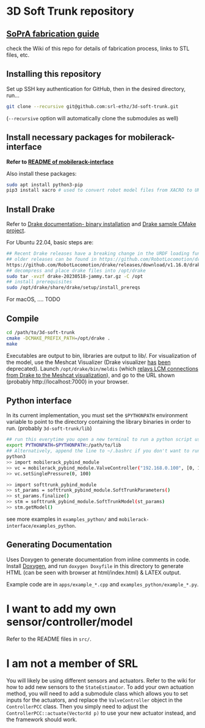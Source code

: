# 3D Soft Trunk repository
## [SoPrA fabrication guide](https://github.com/srl-ethz/3d-soft-trunk/wiki)
check the Wiki of this repo for details of fabrication process, links to STL files, etc.

## Installing this repository

Set up SSH key authentication for GitHub, then in the desired directory, run...
```bash
git clone --recursive git@github.com:srl-ethz/3d-soft-trunk.git
```
(`--recursive` option will automatically clone the submodules as well)

## Install necessary packages for mobilerack-interface

**Refer to [README of mobilerack-interface](mobilerack-interface/README.md)**

Also install these packages:
```bash
sudo apt install python3-pip
pip3 install xacro # used to convert robot model files from XACRO to URDF
```

## Install Drake


Refer to [Drake documentation- binary installation](https://drake.mit.edu/from_binary.html) and [Drake sample CMake project](https://github.com/RobotLocomotion/drake-external-examples/tree/master/drake_cmake_installed).

For Ubuntu 22.04, basic steps are:
```bash
## Recent Drake releases have a breaking change in the URDF loading functions- I've checked that v1.16.0 works, so we will use that version
## older releases can be found in https://github.com/RobotLocomotion/drake/releases
https://github.com/RobotLocomotion/drake/releases/download/v1.16.0/drake-20230518-jammy.tar.gz  # for Ubuntu 22.04 = Jammy Jellyfish
## decompress and place drake files into /opt/drake
sudo tar -xvzf drake-20230518-jammy.tar.gz -C /opt
## install prerequisites
sudo /opt/drake/share/drake/setup/install_prereqs
```

For macOS, .... TODO

## Compile

```bash
cd /path/to/3d-soft-trunk
cmake -DCMAKE_PREFIX_PATH=/opt/drake .
make
```

Executables are output to bin, libraries are output to lib/.
For visualization of the model, use the Meshcat Visualizer (Drake visualizer [has](https://stackoverflow.com/questions/75303201/drake-meshcat-visualizer-example-on-ubuntu-22-04-with-apt-installation) [been](https://github.com/RobotLocomotion/drake/issues/) deprecated).
Launch `/opt/drake/bin/meldis` (which [relays LCM connections from Drake to the Meshcat visualization](https://drake.mit.edu/pydrake/pydrake.visualization.meldis.html)), and go to the URL shown (probably http://localhost:7000) in your browser.

## Python interface
In its current implementation, you must set the `$PYTHONPATH` environment variable to point to the directory containing the library binaries in order to run. (probably `3d-soft-trunk/lib`)

```bash
## run this everytime you open a new terminal to run a python script using this library
export PYTHONPATH=$PYTHONPATH:/path/to/lib
## Alternatively, append the line to ~/.bashrc if you don't want to run it every time.
python3
>> import mobilerack_pybind_module
>> vc = mobilerack_pybind_module.ValveController("192.168.0.100", [0, 1], 200)
>> vc.setSinglePressure(0, 100)

>> import softtrunk_pybind_module
>> st_params = softtrunk_pybind_module.SoftTrunkParameters()
>> st_params.finalize()
>> stm = softtrunk_pybind_module.SoftTrunkModel(st_params)
>> stm.getModel()
```

see more examples in `examples_python/` and `mobilerack-interface/examples_python`.

## Generating Documentation

Uses Doxygen to generate documentation from inline comments in code. Install [Doxygen](http://www.doxygen.nl), and
run `doxygen Doxyfile` in this directory to generate HTML (can be seen with browser at html/index.html) & LATEX output.

Example code are in `apps/example_*.cpp` and `examples_python/example_*.py`.

# I want to add my own sensor/controller/model

Refer to the README files in `src/`.

# I am not a member of SRL
You will likely be using different sensors and actuators. Refer to the wiki for how to add new sensors to the `StateEstimator`.
To add your own actuation method, you will need to add a submodule class which allows you to set inputs for the actuators, and replace the `ValveController` object in the `ControllerPCC` class.
Then you simply need to adjust the `ControllerPCC::actuate(VectorXd p)` to use your new actuator instead, and the framework should work.
